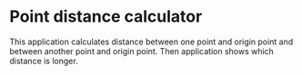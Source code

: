 # Point distance calculator
This application calculates distance between one point and origin point and between another point and origin point. Then application shows which distance is longer.